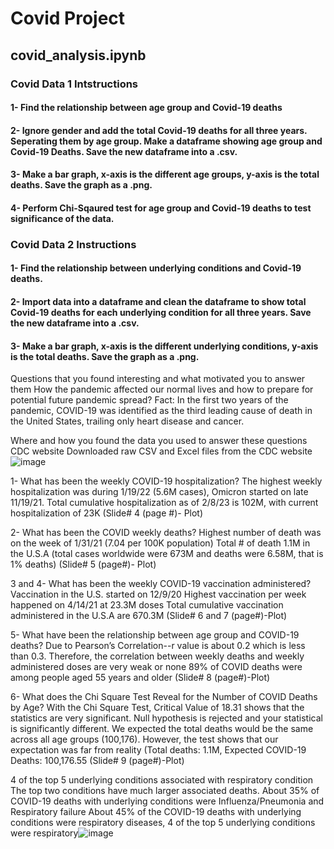 # Covid Project

## covid_analysis.ipynb 

### Covid Data 1 Intstructions

#### 1- Find the relationship between age group and Covid-19 deaths
#### 2- Ignore gender and add the total Covid-19 deaths for all three years. Seperating them by age group. Make a dataframe showing age group and Covid-19 Deaths. Save the new dataframe into a .csv.
#### 3- Make a bar graph, x-axis is the different age groups, y-axis is the total deaths. Save the graph as a .png.
#### 4- Perform Chi-Sqaured test for age group and Covid-19 deaths to test significance of the data. 


### Covid Data 2 Instructions

#### 1- Find the relationship between underlying conditions and Covid-19 deaths.
#### 2- Import data into a dataframe and clean the dataframe to show total Covid-19 deaths for each underlying condition for all three years. Save the new dataframe into a .csv.
#### 3- Make a bar graph, x-axis is the different underlying conditions, y-axis is the total deaths. Save the graph as a .png.
Questions that you found interesting and what motivated you to answer them
How the pandemic affected our normal lives and how to prepare for potential future pandemic spread?
Fact: In the first two years of the pandemic, COVID-19 was identified as the third leading cause of death in the United States, trailing only heart disease and cancer.

Where and how you found the data you used to answer these questions
CDC website
Downloaded raw CSV and Excel files from the CDC website 
![image](https://user-images.githubusercontent.com/120353392/219238440-650d0ef7-6f01-4564-8168-61121d5c5cce.png)

1- What has been the weekly COVID-19 hospitalization?
The highest weekly hospitalization was during 1/19/22 (5.6M cases), Omicron started on late 11/19/21. Total cumulative hospitalization as of 2/8/23 is 102M, with current hospitalization of 23K  (Slide# 4 (page #)- Plot)

2- What has been the COVID weekly deaths? 
Highest number of death was on the week of 1/31/21 (7.04 per 100K population)
Total # of death 1.1M in the U.S.A (total cases worldwide were 673M and deaths were 6.58M, that is 1% deaths) (Slide# 5 (page#)- Plot)

3 and 4- What has been the weekly COVID-19 vaccination administered? 
Vaccination in the U.S. started on 12/9/20
Highest vaccination per week happened on 4/14/21 at 23.3M doses
Total cumulative vaccination administered in the U.S.A are 670.3M (Slide# 6 and 7 (page#)-Plot)

5- What have been the relationship between age group and COVID-19 deaths?
Due to Pearson’s Correlation--r value is about 0.2 which is less than 0.3.  Therefore, the correlation between weekly deaths and weekly administered doses are very weak or none 
89% of COVID deaths were among people aged 55 years and older (Slide# 8 (page#)-Plot)


6- What does the Chi Square Test Reveal for the Number of COVID Deaths by Age?
With the Chi Square Test, Critical Value of 18.31 shows that the statistics are very significant. Null hypothesis is rejected and your statistical is significantly different.  We expected the total deaths would be the same across all age groups (100,176). However, the test shows that our expectation was far from reality  (Total deaths: 1.1M, Expected COVID-19 Deaths: 100,176.55 (Slide# 9 (page#)-Plot)

4 of the top 5 underlying conditions associated with respiratory condition 
The top two conditions have much larger associated deaths. About 35% of COVID-19 deaths with underlying conditions were Influenza/Pneumonia and Respiratory failure
About 45% of the COVID-19 deaths with underlying conditions were respiratory diseases, 4 of the top 5 underlying conditions were respiratory![image](https://user-images.githubusercontent.com/120353392/219239393-91836358-758b-4349-868d-33058a777e2e.png)
